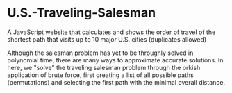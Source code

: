 # U.S.-Traveling-Salesman
A JavaScript website that calculates and shows the order of travel
of the shortest path that visits up to 10 major U.S. cities (duplicates allowed)

Although the salesman problem has yet to be throughly solved in polynomial time, there are many ways to approximate accurate solutions. 
In here, we "solve" the traveling salesman problem through the orkish application of brute force, first creating a list
of all possible paths (permutations) and selecting the first path with the minimal overall distance.
